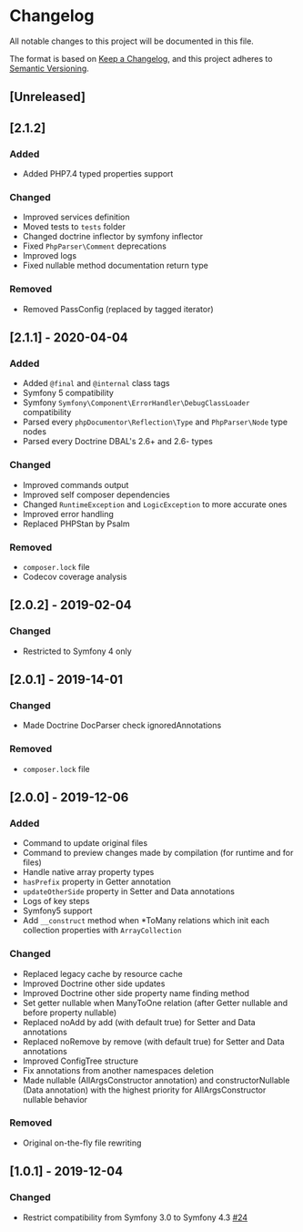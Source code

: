 # Changelog

All notable changes to this project will be documented in this file.

The format is based on [Keep a Changelog](https://keepachangelog.com/en/1.0.0/),
and this project adheres to [Semantic Versioning](https://semver.org/spec/v2.0.0.html).

## [Unreleased]

## [2.1.2]

### Added

- Added PHP7.4 typed properties support

### Changed

- Improved services definition
- Moved tests to `tests` folder
- Changed doctrine inflector by symfony inflector
- Fixed `PhpParser\Comment` deprecations
- Improved logs
- Fixed nullable method documentation return type

### Removed

- Removed PassConfig (replaced by tagged iterator)

## [2.1.1] - 2020-04-04

### Added

- Added `@final` and `@internal` class tags
- Symfony 5 compatibility
- Symfony `Symfony\Component\ErrorHandler\DebugClassLoader` compatibility
- Parsed every `phpDocumentor\Reflection\Type` and `PhpParser\Node` type nodes
- Parsed every Doctrine DBAL's 2.6+ and 2.6- types

### Changed

- Improved commands output
- Improved self composer dependencies
- Changed `RuntimeException` and `LogicException` to more accurate ones
- Improved error handling
- Replaced PHPStan by Psalm

### Removed

- `composer.lock` file
- Codecov coverage analysis

## [2.0.2] - 2019-02-04

### Changed

- Restricted to Symfony 4 only

## [2.0.1] - 2019-14-01

### Changed

- Made Doctrine DocParser check ignoredAnnotations

### Removed

- `composer.lock` file

## [2.0.0] - 2019-12-06

### Added

- Command to update original files
- Command to preview changes made by compilation (for runtime and for files)
- Handle native array property types
- `hasPrefix` property in Getter annotation
- `updateOtherSide` property in Setter and Data annotations
- Logs of key steps
- Symfony5 support
- Add `__construct` method when *ToMany relations which init each collection properties
  with `ArrayCollection`

### Changed

- Replaced legacy cache by resource cache
- Improved Doctrine other side updates
- Improved Doctrine other side property name finding method
- Set getter nullable when ManyToOne relation (after Getter nullable and before
  property nullable)
- Replaced noAdd by add (with default true) for Setter and Data annotations
- Replaced noRemove by remove (with default true) for Setter and Data annotations
- Improved ConfigTree structure
- Fix annotations from another namespaces deletion
- Made nullable (AllArgsConstructor annotation) and constructorNullable (Data
  annotation) with the highest priority for AllArgsConstructor nullable behavior

### Removed

- Original on-the-fly file rewriting

## [1.0.1] - 2019-12-04

### Changed

- Restrict compatibility from Symfony 3.0 to Symfony 4.3  [#24](https://github.com/mtarld/symbok-bundle/pull/24)
